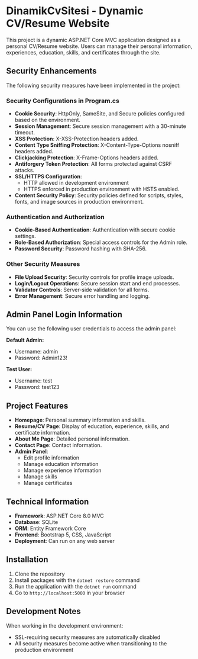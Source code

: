 # DinamikCvSitesi - Dynamic CV/Resume Website

This project is a dynamic ASP.NET Core MVC application designed as a personal CV/Resume website. Users can manage their personal information, experiences, education, skills, and certificates through the site.

## Security Enhancements

The following security measures have been implemented in the project:

### Security Configurations in Program.cs

- **Cookie Security**: HttpOnly, SameSite, and Secure policies configured based on the environment.
- **Session Management**: Secure session management with a 30-minute timeout.
- **XSS Protection**: X-XSS-Protection headers added.
- **Content Type Sniffing Protection**: X-Content-Type-Options nosniff headers added.
- **Clickjacking Protection**: X-Frame-Options headers added.
- **Antiforgery Token Protection**: All forms protected against CSRF attacks.
- **SSL/HTTPS Configuration**: 
  - HTTP allowed in development environment
  - HTTPS enforced in production environment with HSTS enabled.
- **Content Security Policy**: Security policies defined for scripts, styles, fonts, and image sources in production environment.

### Authentication and Authorization

- **Cookie-Based Authentication**: Authentication with secure cookie settings.
- **Role-Based Authorization**: Special access controls for the Admin role.
- **Password Security**: Password hashing with SHA-256.

### Other Security Measures

- **File Upload Security**: Security controls for profile image uploads.
- **Login/Logout Operations**: Secure session start and end processes.
- **Validator Controls**: Server-side validation for all forms.
- **Error Management**: Secure error handling and logging.

## Admin Panel Login Information

You can use the following user credentials to access the admin panel:

**Default Admin:**
- Username: admin
- Password: Admin123!

**Test User:**
- Username: test
- Password: test123

## Project Features

- **Homepage**: Personal summary information and skills.
- **Resume/CV Page**: Display of education, experience, skills, and certificate information.
- **About Me Page**: Detailed personal information.
- **Contact Page**: Contact information.
- **Admin Panel**:
  - Edit profile information
  - Manage education information
  - Manage experience information
  - Manage skills
  - Manage certificates

## Technical Information

- **Framework**: ASP.NET Core 8.0 MVC
- **Database**: SQLite
- **ORM**: Entity Framework Core
- **Frontend**: Bootstrap 5, CSS, JavaScript
- **Deployment**: Can run on any web server

## Installation

1. Clone the repository
2. Install packages with the `dotnet restore` command
3. Run the application with the `dotnet run` command
4. Go to `http://localhost:5000` in your browser

## Development Notes

When working in the development environment:
- SSL-requiring security measures are automatically disabled
- All security measures become active when transitioning to the production environment 